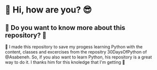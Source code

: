 <h1>👋 Hi, how are you? 😎</h1>
<h2>🐍 Do you want to know more about this repository? 🐍</h2>
<p>💚 I made this repository to save my progess learning Python with the content, classes and excercises from the repositry 30DaysOfPython of @Asabeneh. So, if you also want to learn Python, his repository is a great way to do it. I thanks him for this knoledge that I'm getting 💚</p>
